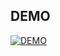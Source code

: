 ## DEMO
[![DEMO](http://img.youtube.com/vi/KvokI9_Jf4o/0.jpg)](https://www.youtube.com/watch?v=KvokI9_Jf4o&t=1s)
